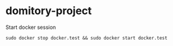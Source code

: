 # domitory-project
Start docker session
```
sudo docker stop docker.test && sudo docker start docker.test
```